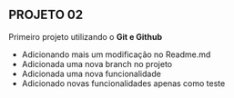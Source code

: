 ## PROJETO 02

Primeiro projeto utilizando o **Git e Github**

- Adicionando mais um modificação no Readme.md
- Adicionada uma nova branch no projeto
- Adicionada uma nova funcionalidade
- Adicionado novas funcionalidades apenas
como teste